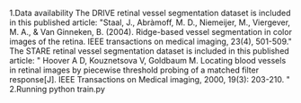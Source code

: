 1.Data availability
The DRIVE retinal vessel segmentation dataset is included in this published article: "Staal, J., Abràmoff, M. D., Niemeijer, M., Viergever, M. A., & Van Ginneken, B. (2004). Ridge-based vessel segmentation in color images of the retina. IEEE transactions on medical imaging, 23(4), 501-509."  
The STARE retinal vessel segmentation dataset is included in this published article: " Hoover A D, Kouznetsova V, Goldbaum M. Locating blood vessels in retinal images by piecewise threshold probing of a matched filter response[J]. IEEE Transactions on Medical imaging, 2000, 19(3): 203-210. "
2.Running
python train.py
